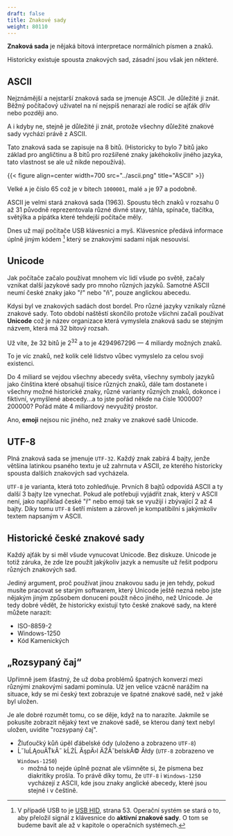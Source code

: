 ```yaml
---
draft: false
title: Znakové sady
weight: 80110
---
```


**Znaková sada** je nějaká bitová interpretace normálních písmen a znaků.

Historicky existuje spousta znakových sad, zásadní jsou však jen některé.

## ASCII

Nejznámější a nejstarší znaková sada se jmenuje ASCII. Je důležité ji znát. Běžný počítačový uživatel na ní nejspíš nenarazí ale rodící se ajťák dřív nebo později ano.

A i kdyby ne, stejně je důležité ji znát, protože všechny důležité znakové sady vychází právě z ASCII.

Tato znaková sada se zapisuje na 8 bitů. (Historicky to bylo 7 bitů jako základ pro angličtinu a 8 bitů pro rozšířené znaky jakéhokoliv jiného jazyka, tato vlastnost se ale už nikde nepoužívá).


{{< figure align=center width=700 src="../ascii.png" title="ASCII" >}}

Velké `A` je číslo 65 což je v bitech `1000001`, malé `a` je 97 a podobně.

ASCII je velmi stará znaková sada (1963). Spoustu těch znaků v rozsahu 0 až 31 původně reprezentovala různé divné stavy, táhla, spínače, tlačítka, světýlka a pípátka které tehdejší počítače měly.

Dnes už mají počítače USB klávesnici a myš. Klávesnice předává informace úplně jiným kódem [^u] který se znakovými sadami nijak nesouvisí.

## Unicode

Jak počítače začalo používat mnohem víc lidí všude po světě, začaly vznikat další jazykové sady pro mnoho různých jazyků. Samotné ASCII neumí české znaky jako "ř" nebo "ň", pouze anglickou abecedu.

Kdysi byl ve znakových sadách dost bordel. Pro různé jazyky vznikaly různé znakové sady. Toto období naštěstí skončilo protože všichni začali používat **Unicode** což je název organizace která vymyslela znaková sadu se stejným názvem, která má 32 bitový rozsah. 

Už víte, že 32 bitů je 2<sup>32</sup> a to je 4294967296 — 4 miliardy možných znaků.

To je víc znaků, než kolik celé lidstvo vůbec vymyslelo za celou svoji existenci. 

Do 4 miliard se vejdou všechny abecedy světa, všechny symboly jazyků jako čínština které obsahují tisíce různých znaků, dále tam dostanete i všechny možné historické znaky, různé varianty různých znaků, dokonce i fiktivní, vymyšlené abecedy...a to jste pořád někde na čísle 100000? 200000? Pořád máte 4 miliardový nevyužitý prostor.

Ano, **emoji** nejsou nic jiného, než znaky ve znakové sadě Unicode.

## UTF-8

Plná znaková sada se jmenuje `UTF-32`. Každý znak zabírá 4 bajty, jenže většina latinkou psaného textu je už zahrnuta v ASCII, ze kterého historicky spousta dalších znakových sad vycházela.

`UTF-8` je varianta, která toto zohledňuje. Prvních 8 bajtů odpovídá ASCII a ty další 3 bajty lze vynechat. Pokud ale potřebuji vyjádřit znak, který v ASCII není, jako například české "ř" nebo emoji tak se využijí i zbývající 2 až 4 bajty. Díky tomu `UTF-8` šetří místem a zároveň je kompatibilní s jakýmkoliv textem napsaným v ASCII.

## Historické české znakové sady

Každý ajťák by si měl všude vynucovat Unicode. Bez diskuze. Unicode je totiž záruka, že zde lze použít jakýkoliv jazyk a nemusíte už řešit podporu různých znakových sad.

Jediný argument, proč používat jinou znakovou sadu je jen tehdy, pokud musíte pracovat se starým softwarem, který Unicode ještě nezná nebo jste nějakým jiným způsobem donuceni použít něco jiného, než Unicode. Je tedy dobré vědět, že historicky existují tyto české znakové sady, na které můžete narazit:

- ISO-8859-2
- Windows-1250
- Kód Kamenických

## „Rozsypaný čaj“

Upřímně jsem šťastný, že už doba problémů špatných konverzí mezi různými znakovými sadami pominula. Už jen velice vzácně narážím na situace, kdy se mi český text zobrazuje ve špatné znakové sadě, než v jaké byl uložen.

Je ale dobré rozumět tomu, co se děje, když na to narazíte. Jakmile se pokusíte zobrazit nějaký text ve znakové sadě, se kterou daný text nebyl uložen, uvidíte "rozsypaný čaj".

- Žluťoučký kůň úpěl ďábelské ódy (uloženo a zobrazeno `UTF-8`)
- Ĺ˝luĹĄouÄŤkĂ˝ kĹŻĹ ĂşpÄ›l ÄŹĂˇbelskĂ© Ăłdy (`UTF-8` zobrazeno ve `Windows-1250`)
  - možná to nejde úplně poznat ale všimněte si, že písmena bez diakritiky prošla. To právě díky tomu, že `UTF-8` i `Windows-1250` vycházejí z ASCII, kde jsou znaky anglické abecedy, které jsou stejné i v češtině.

[^u]: V případě USB to je [USB HID](https://www.usb.org/sites/default/files/documents/hut1_12v2.pdf), strana 53. Operační systém se stará o to, aby přeložil signál z klávesnice do **aktivní znakové sady**. O tom se budeme bavit ale až v kapitole o operačních systémech.